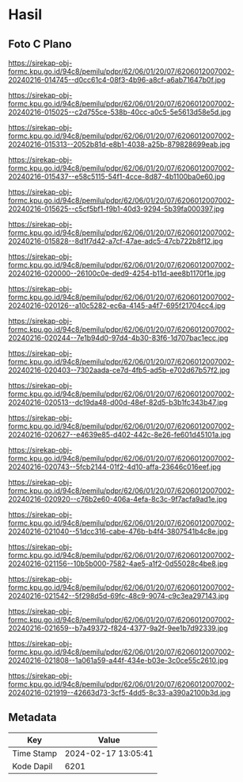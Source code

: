 # Hasil

## Foto C Plano

https://sirekap-obj-formc.kpu.go.id/94c8/pemilu/pdpr/62/06/01/20/07/6206012007002-20240216-014745--d0cc61c4-08f3-4b96-a8cf-a6ab71647b0f.jpg

https://sirekap-obj-formc.kpu.go.id/94c8/pemilu/pdpr/62/06/01/20/07/6206012007002-20240216-015025--c2d755ce-538b-40cc-a0c5-5e5613d58e5d.jpg

https://sirekap-obj-formc.kpu.go.id/94c8/pemilu/pdpr/62/06/01/20/07/6206012007002-20240216-015313--2052b81d-e8b1-4038-a25b-879828699eab.jpg

https://sirekap-obj-formc.kpu.go.id/94c8/pemilu/pdpr/62/06/01/20/07/6206012007002-20240216-015437--e58c5115-54f1-4cce-8d87-4b1100ba0e60.jpg

https://sirekap-obj-formc.kpu.go.id/94c8/pemilu/pdpr/62/06/01/20/07/6206012007002-20240216-015625--c5cf5bf1-f9b1-40d3-9294-5b39fa000397.jpg

https://sirekap-obj-formc.kpu.go.id/94c8/pemilu/pdpr/62/06/01/20/07/6206012007002-20240216-015828--8d1f7d42-a7cf-47ae-adc5-47cb722b8f12.jpg

https://sirekap-obj-formc.kpu.go.id/94c8/pemilu/pdpr/62/06/01/20/07/6206012007002-20240216-020000--26100c0e-ded9-4254-b11d-aee8b1170f1e.jpg

https://sirekap-obj-formc.kpu.go.id/94c8/pemilu/pdpr/62/06/01/20/07/6206012007002-20240216-020126--a10c5282-ec6a-4145-a4f7-695f21704cc4.jpg

https://sirekap-obj-formc.kpu.go.id/94c8/pemilu/pdpr/62/06/01/20/07/6206012007002-20240216-020244--7e1b94d0-97d4-4b30-83f6-1d707bac1ecc.jpg

https://sirekap-obj-formc.kpu.go.id/94c8/pemilu/pdpr/62/06/01/20/07/6206012007002-20240216-020403--7302aada-ce7d-4fb5-ad5b-e702d67b57f2.jpg

https://sirekap-obj-formc.kpu.go.id/94c8/pemilu/pdpr/62/06/01/20/07/6206012007002-20240216-020513--dc19da48-d00d-48ef-82d5-b3b1fc343b47.jpg

https://sirekap-obj-formc.kpu.go.id/94c8/pemilu/pdpr/62/06/01/20/07/6206012007002-20240216-020627--e4639e85-d402-442c-8e26-fe601d45101a.jpg

https://sirekap-obj-formc.kpu.go.id/94c8/pemilu/pdpr/62/06/01/20/07/6206012007002-20240216-020743--5fcb2144-01f2-4d10-affa-23646c016eef.jpg

https://sirekap-obj-formc.kpu.go.id/94c8/pemilu/pdpr/62/06/01/20/07/6206012007002-20240216-020920--c76b2e60-406a-4efa-8c3c-9f7acfa9ad1e.jpg

https://sirekap-obj-formc.kpu.go.id/94c8/pemilu/pdpr/62/06/01/20/07/6206012007002-20240216-021040--51dcc316-cabe-476b-b4f4-3807541b4c8e.jpg

https://sirekap-obj-formc.kpu.go.id/94c8/pemilu/pdpr/62/06/01/20/07/6206012007002-20240216-021156--10b5b000-7582-4ae5-a1f2-0d55028c4be8.jpg

https://sirekap-obj-formc.kpu.go.id/94c8/pemilu/pdpr/62/06/01/20/07/6206012007002-20240216-021542--5f298d5d-69fc-48c9-9074-c9c3ea297143.jpg

https://sirekap-obj-formc.kpu.go.id/94c8/pemilu/pdpr/62/06/01/20/07/6206012007002-20240216-021659--b7a49372-f824-4377-9a2f-9ee1b7d92339.jpg

https://sirekap-obj-formc.kpu.go.id/94c8/pemilu/pdpr/62/06/01/20/07/6206012007002-20240216-021808--1a061a59-a44f-434e-b03e-3c0ce55c2610.jpg

https://sirekap-obj-formc.kpu.go.id/94c8/pemilu/pdpr/62/06/01/20/07/6206012007002-20240216-021919--42663d73-3cf5-4dd5-8c33-a390a2100b3d.jpg


## Metadata

| Key        | Value               |
| ---------- | ------------------- |
| Time Stamp | 2024-02-17 13:05:41 |
| Kode Dapil | 6201                |



